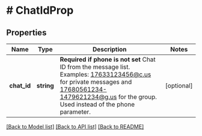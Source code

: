 # # ChatIdProp

## Properties

Name | Type | Description | Notes
------------ | ------------- | ------------- | -------------
**chat_id** | **string** | **Required if phone is not set**  Chat ID from the message list. Examples: 17633123456@c.us for private messages and 17680561234-1479621234@g.us for the group. Used instead of the phone parameter. | [optional]

[[Back to Model list]](../../README.md#models) [[Back to API list]](../../README.md#endpoints) [[Back to README]](../../README.md)
